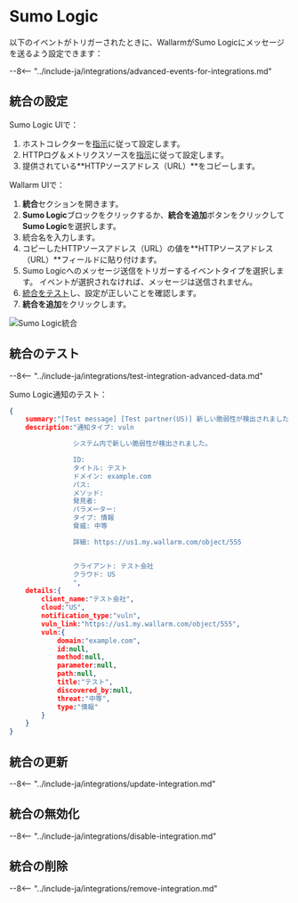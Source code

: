 # Sumo Logic

以下のイベントがトリガーされたときに、WallarmがSumo Logicにメッセージを送るよう設定できます：

--8<-- "../include-ja/integrations/advanced-events-for-integrations.md"

## 統合の設定

Sumo Logic UIで：

1. ホストコレクターを[指示](https://help.sumologic.com/03Send-Data/Hosted-Collectors/Configure-a-Hosted-Collector)に従って設定します。
2. HTTPログ＆メトリクスソースを[指示](https://help.sumologic.com/03Send-Data/Sources/02Sources-for-Hosted-Collectors/HTTP-Source)に従って設定します。
3. 提供されている**HTTPソースアドレス（URL）**をコピーします。

Wallarm UIで：

1. **統合**セクションを開きます。
2. **Sumo Logic**ブロックをクリックするか、**統合を追加**ボタンをクリックして**Sumo Logic**を選択します。
3. 統合名を入力します。
4. コピーしたHTTPソースアドレス（URL）の値を**HTTPソースアドレス（URL）**フィールドに貼り付けます。
5. Sumo Logicへのメッセージ送信をトリガーするイベントタイプを選択します。 イベントが選択されなければ、メッセージは送信されません。
6. [統合をテスト](#testing-integration)し、設定が正しいことを確認します。
7. **統合を追加**をクリックします。

![Sumo Logic統合](../../../images/user-guides/settings/integrations/add-sumologic-integration.png)

## 統合のテスト

--8<-- "../include-ja/integrations/test-integration-advanced-data.md"

Sumo Logic通知のテスト：

```json
{
    summary:"[Test message] [Test partner(US)] 新しい脆弱性が検出されました",
    description:"通知タイプ: vuln

                システム内で新しい脆弱性が検出されました。

                ID: 
                タイトル: テスト
                ドメイン: example.com
                パス: 
                メソッド: 
                発見者: 
                パラメーター: 
                タイプ: 情報
                脅威: 中等

                詳細: https://us1.my.wallarm.com/object/555


                クライアント: テスト会社
                クラウド: US
                ",
    details:{
        client_name:"テスト会社",
        cloud:"US",
        notification_type:"vuln",
        vuln_link:"https://us1.my.wallarm.com/object/555",
        vuln:{
            domain:"example.com",
            id:null,
            method:null,
            parameter:null,
            path:null,
            title:"テスト",
            discovered_by:null,
            threat:"中等",
            type:"情報"
        }
    }
}
```

## 統合の更新

--8<-- "../include-ja/integrations/update-integration.md"

## 統合の無効化

--8<-- "../include-ja/integrations/disable-integration.md"

## 統合の削除

--8<-- "../include-ja/integrations/remove-integration.md"
